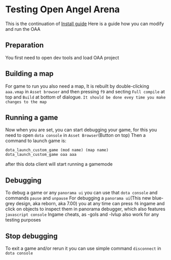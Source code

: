 # Testing Open Angel Arena
This is the continuation of [Install guide](/docs/install.md)
Here is a guide how you can modify and run the OAA

## Preparation
You first need to open dev tools and load OAA project

## Building a map
For game to run you also need a map,
It is rebuilt by double-clicking `aaa.vmap` in `Asset browser` and then pressing `f9` and secting `Full compile` at top and `Build` at bottom of dialogue.
`It should be done evey time you make changes to the map`

## Running a game
Now when you are set, you can start debugging your game, for this you need to open `dota console` in `Asset Browser`(Button on top)
Then a command to launch game is:
```
dota_launch_custom_game (mod name) (map name)
dota_launch_custom_game oaa aaa
```
after this dota client will start running a gamemode

## Debugging
To debug a game or any `panorama ui` you can use that `dota console` and commands `pause` and `unpause`
For debugging a `panorama ui`(This new blue-grey design, aka reborn, aka 7.00) you at any time can press `f6` ingame and click on objects to inspect them in panorama debugger, which also features `javascript console`
Ingame cheats, as -gols and -lvlup also work for any testing purposes

## Stop debugging
To exit a game and/or rerun it you can use simple command `disconnect` in `dota console`
